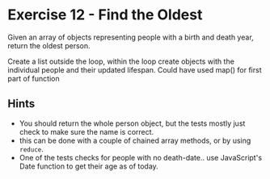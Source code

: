 # Exercise 12 - Find the Oldest

Given an array of objects representing people with a birth and death year, return the oldest person.

Create a list outside the loop, within the loop create objects with the individual people and their updated lifespan. Could have used map() for first part of function

## Hints
- You should return the whole person object, but the tests mostly just check to make sure the name is correct.
- this can be done with a couple of chained array methods, or by using `reduce`.
- One of the tests checks for people with no death-date.. use JavaScript's Date function to get their age as of today.
